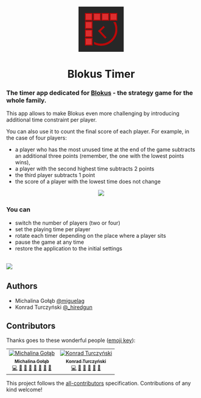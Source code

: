 <p align="center">
    <img src="public/images/icons/icon-120x120.png">
    <h1 align="center">Blokus Timer</h1>
</p>

### The timer app dedicated for [Blokus](http://www.mattelgames.com/en-us/strategy/blokus) - the strategy game for the whole family.

This app allows to make Blokus even more challenging by introducing additional time constraint per player.

You can also use it to count the final score of each player.
For example, in the case of four players:

-   a player who has the most unused time at the end of the game subtracts an additional three points (remember, the one with the lowest points wins),
-   a player with the second highest time subtracts 2 points
-   the third player subtracts 1 point
-   the score of a player with the lowest time does not change

<p align="center">
    <img src="https://user-images.githubusercontent.com/35661234/55684567-9abd6200-594c-11e9-921b-90498db42458.gif">
</p>

### You can

-   switch the number of players (two or four)
-   set the playing time per player
-   rotate each timer depending on the place where a player sits
-   pause the game at any time
-   restore the application to the initial settings

\
![](https://user-images.githubusercontent.com/2885483/55689466-028f9f00-5985-11e9-8a37-a2b2c417539e.jpg)

## Authors

-   Michalina Gołąb [@miguelag](https://twitter.com/miguelagol)
-   Konrad Turczyński [@\_hiredgun](https://twitter.com/_hiredgun)

## Contributors

Thanks goes to these wonderful people ([emoji key](https://allcontributors.org/docs/en/emoji-key)):

<!-- ALL-CONTRIBUTORS-LIST:START - Do not remove or modify this section -->
<!-- prettier-ignore -->
<table><tr><td align="center"><a href="https://twitter.com/miguelagol"><img src="https://avatars2.githubusercontent.com/u/35661234?v=4" width="100px;" alt="Michalina Gołąb"/><br /><sub><b>Michalina Gołąb</b></sub></a><br /><a href="https://github.com/webdivision-io/blokus-clock/commits?author=miguelagol" title="Code">💻</a> <a href="#ideas-miguelagol" title="Ideas, Planning, & Feedback">🤔</a> <a href="#maintenance-miguelagol" title="Maintenance">🚧</a> <a href="https://github.com/webdivision-io/blokus-clock/issues?q=author%3Amiguelagol" title="Bug reports">🐛</a> <a href="https://github.com/webdivision-io/blokus-clock/commits?author=miguelagol" title="Documentation">📖</a> <a href="#design-miguelagol" title="Design">🎨</a> <a href="#projectManagement-miguelagol" title="Project Management">📆</a> <a href="#review-miguelagol" title="Reviewed Pull Requests">👀</a></td><td align="center"><a href="https://webdivision.dev"><img src="https://avatars0.githubusercontent.com/u/2885483?v=4" width="100px;" alt="Konrad Turczyński"/><br /><sub><b>Konrad Turczyński</b></sub></a><br /><a href="https://github.com/webdivision-io/blokus-clock/commits?author=hiredgun" title="Code">💻</a> <a href="https://github.com/webdivision-io/blokus-clock/issues?q=author%3Ahiredgun" title="Bug reports">🐛</a> <a href="https://github.com/webdivision-io/blokus-clock/commits?author=hiredgun" title="Documentation">📖</a> <a href="#design-hiredgun" title="Design">🎨</a> <a href="#projectManagement-hiredgun" title="Project Management">📆</a> <a href="#review-hiredgun" title="Reviewed Pull Requests">👀</a></td></tr></table>

<!-- ALL-CONTRIBUTORS-LIST:END -->

This project follows the [all-contributors](https://github.com/all-contributors/all-contributors) specification. Contributions of any kind welcome!
